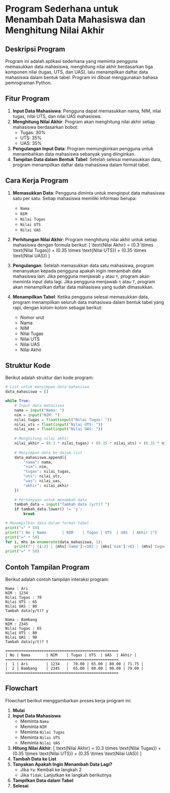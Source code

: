 # Program Sederhana untuk Menambah Data Mahasiswa dan Menghitung Nilai Akhir

## Deskripsi Program
Program ini adalah aplikasi sederhana yang meminta pengguna memasukkan data mahasiswa, menghitung nilai akhir berdasarkan tiga komponen nilai (tugas, UTS, dan UAS), lalu menampilkan daftar data mahasiswa dalam bentuk tabel. Program ini dibuat menggunakan bahasa pemrograman Python.

## Fitur Program
1. **Input Data Mahasiswa**: Pengguna dapat memasukkan nama, NIM, nilai tugas, nilai UTS, dan nilai UAS mahasiswa.
2. **Menghitung Nilai Akhir**: Program akan menghitung nilai akhir setiap mahasiswa berdasarkan bobot:
   - Tugas: 30%
   - UTS: 35%
   - UAS: 35%
3. **Pengulangan Input Data**: Program memungkinkan pengguna untuk menambahkan data mahasiswa sebanyak yang diinginkan.
4. **Tampilan Data dalam Bentuk Tabel**: Setelah selesai memasukkan data, program menampilkan daftar data mahasiswa dalam format tabel.

## Cara Kerja Program
1. **Memasukkan Data**: Pengguna diminta untuk menginput data mahasiswa satu per satu. Setiap mahasiswa memiliki informasi berupa:
   - `Nama`
   - `NIM`
   - `Nilai Tugas`
   - `Nilai UTS`
   - `Nilai UAS`
   
2. **Perhitungan Nilai Akhir**: Program menghitung nilai akhir untuk setiap mahasiswa dengan formula berikut:
   \[
   \text{Nilai Akhir} = (0.3 \times \text{Nilai Tugas}) + (0.35 \times \text{Nilai UTS}) + (0.35 \times \text{Nilai UAS})
   \]

3. **Pengulangan**: Setelah memasukkan data satu mahasiswa, program menanyakan kepada pengguna apakah ingin menambah data mahasiswa lain. Jika pengguna menjawab `y` atau `Y`, program akan meminta input data lagi. Jika pengguna menjawab `t` atau `T`, program akan menampilkan daftar data mahasiswa yang sudah dimasukkan.

4. **Menampilkan Tabel**: Ketika pengguna selesai memasukkan data, program menampilkan seluruh data mahasiswa dalam bentuk tabel yang rapi, dengan kolom-kolom sebagai berikut:
   - Nomor urut
   - Nama
   - NIM
   - Nilai Tugas
   - Nilai UTS
   - Nilai UAS
   - Nilai Akhir

## Struktur Kode
Berikut adalah struktur dari kode program:

```python
# List untuk menyimpan data mahasiswa
data_mahasiswa = []

while True:
    # Input data mahasiswa
    nama = input("Nama: ")
    nim = input("NIM: ")
    nilai_tugas = float(input("Nilai Tugas: "))
    nilai_uts = float(input("Nilai UTS: "))
    nilai_uas = float(input("Nilai UAS: "))
    
    # Menghitung nilai akhir
    nilai_akhir = (0.3 * nilai_tugas) + (0.35 * nilai_uts) + (0.35 * nilai_uas)
    
    # Menyimpan data ke dalam list
    data_mahasiswa.append({
        "nama": nama,
        "nim": nim,
        "tugas": nilai_tugas,
        "uts": nilai_uts,
        "uas": nilai_uas,
        "akhir": nilai_akhir
    })
    
    # Pertanyaan untuk menambah data
    tambah_data = input("Tambah data (y/t)? ")
    if tambah_data.lower() != 'y':
        break

# Menampilkan data dalam format tabel
print("=" * 50)
print("| No | Nama       | NIM    | Tugas | UTS  | UAS  | Akhir |")
print("=" * 50)
for i, mhs in enumerate(data_mahasiswa, 1):
    print(f"| {i:2} | {mhs['nama']:<10} | {mhs['nim']:<6} | {mhs['tugas']:5.2f} | {mhs['uts']:4.2f} | {mhs['uas']:4.2f} | {mhs['akhir']:6.2f} |")
print("=" * 50)
```

## Contoh Tampilan Program
Berikut adalah contoh tampilan interaksi program:

```
Nama : Ari
NIM : 1234
Nilai Tugas : 70
Nilai UTS : 65
Nilai UAS : 80
Tambah data(y/t)? y

Nama : Bambang
NIM : 2345
Nilai Tugas : 65
Nilai UTS : 80
Nilai UAS : 90
Tambah data(y/t)? t

==================================================
| No | Nama       | NIM    | Tugas | UTS  | UAS  | Akhir |
==================================================
|  1 | Ari        | 1234   |  70.00 | 65.00 | 80.00 | 71.75 |
|  2 | Bambang    | 2345   |  65.00 | 80.00 | 90.00 | 79.00 |
==================================================
```

## Flowchart
Flowchart berikut menggambarkan proses kerja program ini:

1. **Mulai**
2. **Input Data Mahasiswa**
   - Meminta `Nama`
   - Meminta `NIM`
   - Meminta `Nilai Tugas`
   - Meminta `Nilai UTS`
   - Meminta `Nilai UAS`
3. **Hitung Nilai Akhir**:
   \[
   \text{Nilai Akhir} = (0.3 \times \text{Nilai Tugas}) + (0.35 \times \text{Nilai UTS}) + (0.35 \times \text{Nilai UAS})
   \]
4. **Tambah Data ke List**
5. **Tanyakan Apakah Ingin Menambah Data Lagi?**
   - Jika `Ya`: Kembali ke langkah 2
   - Jika `Tidak`: Lanjutkan ke langkah berikutnya
6. **Tampilkan Data dalam Tabel**
7. **Selesai**
